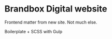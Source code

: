 # Brandbox Digital website

Frontend matter from new site. Not much else.

Boilerplate + SCSS with Gulp


